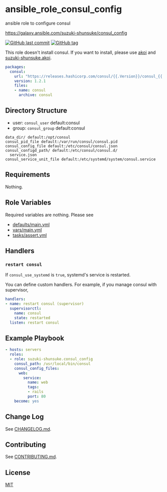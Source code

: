 # ansible_role_consul_config

ansible role to configure consul

https://galaxy.ansible.com/suzuki-shunsuke/consul_config

[![GitHub last commit](https://img.shields.io/github/last-commit/suzuki-shunsuke/ansible_role_consul_config.svg)](https://github.com/suzuki-shunsuke/ansible_role_consul_config)
[![GitHub tag](https://img.shields.io/github/tag/suzuki-shunsuke/ansible_role_consul_config.svg)](https://github.com/suzuki-shunsuke/ansible_role_consul_config/releases)

This role doesn't install consul.
If you want to install, please use [akoi](https://github.com/suzuki-shunsuke/akoi) and [suzuki-shunsuke.akoi](https://github.com/suzuki-shunsuke/ansible_role_akoi).

```yaml
packages:
  consul:
    url: "https://releases.hashicorp.com/consul/{{.Version}}/consul_{{.Version}}_linux_amd64.zip"
    version: 1.2.1
    files:
    - name: consul
      archive: consul
```

## Directory Structure

* user: `consul_user` default:consul
* group: `consul_group` default:consul

```
data_dir/ default:/opt/consul
consul_pid_file default:/var/run/consul/consul.pid
consul_config_file default:/etc/consul/consul.json
consul_configd_path/ default:/etc/consul/consul.d/
  service.json
consul_service_unit_file default:/etc/systemd/system/consul.service
```

## Requirements

Nothing.

## Role Variables

Required variables are nothing.
Please see

* [defaults/main.yml](defaults/main.yml)
* [vars/main.yml](vars/main.yml)
* [tasks/assert.yml](tasks/assert.yml)

## Handlers

### `restart consul`

If `consul_use_systemd` is `true`, systemd's service is restarted.

You can define custom handlers.
For example, if you manage consul with supervisor,

```yaml
handlers:
- name: restart consul (supervisor)
  supervisorctl:
    name: consul
    state: restarted
  listen: restart consul
```

## Example Playbook

```yaml
- hosts: servers
  roles:
  - role: suzuki-shunsuke.consul_config
    consul_path: /usr/local/bin/consul
    consul_config_files:
      web:
        service:
          name: web
          tags:
          - rails
          port: 80
    become: yes
```

## Change Log

See [CHANGELOG.md](CHANGELOG.md).

## Contributing

See [CONTRIBUTING.md](CONTRIBUTING.md).

## License

[MIT](LICENSE)
